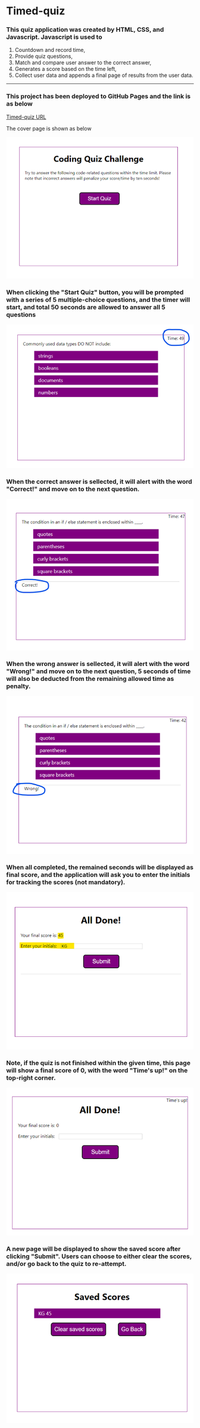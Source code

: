 # Timed-quiz

### This quiz application was created by HTML, CSS, and Javascript. Javascript is used to 

1. Countdown and record time,
2. Provide quiz questions,
3. Match and compare user answer to the correct answer,
4. Generates a score based on the time left,
5. Collect user data and appends a final page of results from the user data. 

---

### This project has been deployed to GitHub Pages and the link is as below

[Timed-quiz URL](https://kittenknight06.github.io/timed-quiz/index.html)

The cover page is shown as below

![image](assets/pics/cover.png)

### When clicking the "Start Quiz" button, you will be prompted with a series of 5 multiple-choice questions, and the timer will start, and total 50 seconds are allowed to answer all 5 questions

![image](assets/pics/timer.png)

### When the correct answer is sellected, it will alert with the word "Correct!" and move on to the next question. 

![image](assets/pics/correct.png)

### When the wrong answer is sellected, it will alert with the word "Wrong!" and move on to the next question, 5 seconds of time will also be deducted from the remaining allowed time as penalty.

![image](assets/pics/wrong.png)

### When all completed, the remained seconds will be displayed as final score, and the application will ask you to enter the initials for tracking the scores (not mandatory).

![image](assets/pics/alldone.png)

### Note, if the quiz is not finished within the given time, this page will show a final score of 0, with the word "Time's up!" on the top-right corner.

![image](assets/pics/times-up.png)


### A new page will be displayed to show the saved score after clicking "Submit". Users can choose to either clear the scores, and/or go back to the quiz to re-attempt.

![image](assets/pics/savedscores.png)


